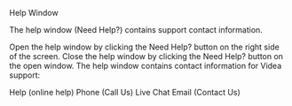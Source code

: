 Help Window

The help window (Need Help?) contains support contact information.

Open the help window by clicking the Need Help? button on the right side of the screen.
Close the help window by clicking the Need Help? button on the open window.
The help window contains contact information for Videa support:

Help (online help)
Phone (Call Us)
Live Chat
Email (Contact Us)
